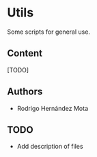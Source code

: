# Utils

Some scripts for general use.


## Content

[TODO]


## Authors

* Rodrigo Hernández Mota

## TODO

* Add description of files

